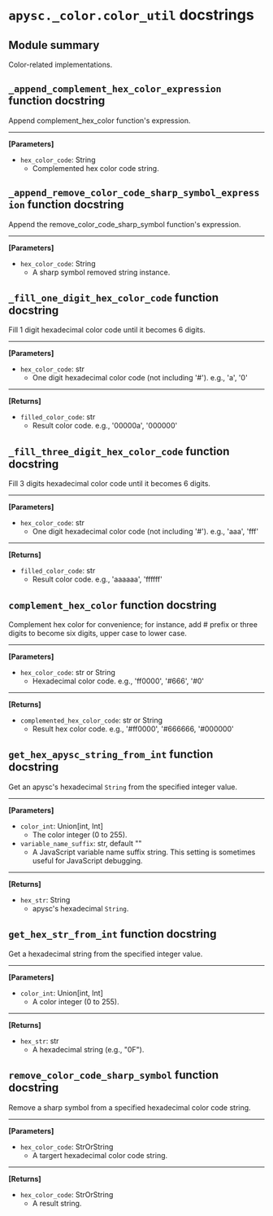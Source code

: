 # `apysc._color.color_util` docstrings

## Module summary

Color-related implementations.

## `_append_complement_hex_color_expression` function docstring

Append complement_hex_color function's expression.<hr>

**[Parameters]**

- `hex_color_code`: String
  - Complemented hex color code string.

## `_append_remove_color_code_sharp_symbol_expression` function docstring

Append the remove_color_code_sharp_symbol function's expression.<hr>

**[Parameters]**

- `hex_color_code`: String
  - A sharp symbol removed string instance.

## `_fill_one_digit_hex_color_code` function docstring

Fill 1 digit hexadecimal color code until it becomes 6 digits.<hr>

**[Parameters]**

- `hex_color_code`: str
  - One digit hexadecimal color code (not including '#'). e.g., 'a', '0'

<hr>

**[Returns]**

- `filled_color_code`: str
  - Result color code. e.g., '00000a', '000000'

## `_fill_three_digit_hex_color_code` function docstring

Fill 3 digits hexadecimal color code until it becomes 6 digits.<hr>

**[Parameters]**

- `hex_color_code`: str
  - One digit hexadecimal color code (not including '#'). e.g., 'aaa', 'fff'

<hr>

**[Returns]**

- `filled_color_code`: str
  - Result color code. e.g., 'aaaaaa', 'ffffff'

## `complement_hex_color` function docstring

Complement hex color for convenience; for instance, add # prefix or three digits to become six digits, upper case to lower case.<hr>

**[Parameters]**

- `hex_color_code`: str or String
  - Hexadecimal color code. e.g., 'ff0000', '#666', '#0'

<hr>

**[Returns]**

- `complemented_hex_color_code`: str or String
  - Result hex color code. e.g., '#ff0000', '#666666, '#000000'

## `get_hex_apysc_string_from_int` function docstring

Get an apysc's hexadecimal `String` from the specified integer value.<hr>

**[Parameters]**

- `color_int`: Union[int, Int]
  - The color integer (0 to 255).
- `variable_name_suffix`: str, default ""
  - A JavaScript variable name suffix string. This setting is sometimes useful for JavaScript debugging.

<hr>

**[Returns]**

- `hex_str`: String
  - apysc's hexadecimal `String`.

## `get_hex_str_from_int` function docstring

Get a hexadecimal string from the specified integer value.<hr>

**[Parameters]**

- `color_int`: Union[int, Int]
  - A color integer (0 to 255).

<hr>

**[Returns]**

- `hex_str`: str
  - A hexadecimal string (e.g., "0F").

## `remove_color_code_sharp_symbol` function docstring

Remove a sharp symbol from a specified hexadecimal color code string.<hr>

**[Parameters]**

- `hex_color_code`: StrOrString
  - A targert hexadecimal color code string.

<hr>

**[Returns]**

- `hex_color_code`: StrOrString
  - A result string.